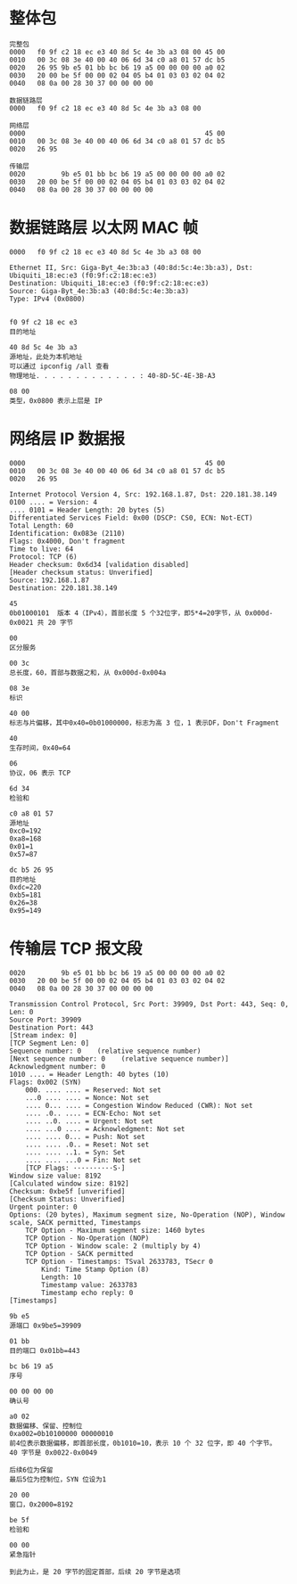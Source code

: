 # 整体包
    完整包
    0000   f0 9f c2 18 ec e3 40 8d 5c 4e 3b a3 08 00 45 00
    0010   00 3c 08 3e 40 00 40 06 6d 34 c0 a8 01 57 dc b5
    0020   26 95 9b e5 01 bb bc b6 19 a5 00 00 00 00 a0 02
    0030   20 00 be 5f 00 00 02 04 05 b4 01 03 03 02 04 02
    0040   08 0a 00 28 30 37 00 00 00 00

    数据链路层
    0000   f0 9f c2 18 ec e3 40 8d 5c 4e 3b a3 08 00
    
    网络层
    0000                                             45 00
    0010   00 3c 08 3e 40 00 40 06 6d 34 c0 a8 01 57 dc b5
    0020   26 95
    
    传输层
    0020         9b e5 01 bb bc b6 19 a5 00 00 00 00 a0 02
    0030   20 00 be 5f 00 00 02 04 05 b4 01 03 03 02 04 02
    0040   08 0a 00 28 30 37 00 00 00 00

# 数据链路层 以太网 MAC 帧
    0000   f0 9f c2 18 ec e3 40 8d 5c 4e 3b a3 08 00
    
    Ethernet II, Src: Giga-Byt_4e:3b:a3 (40:8d:5c:4e:3b:a3), Dst: Ubiquiti_18:ec:e3 (f0:9f:c2:18:ec:e3)
    Destination: Ubiquiti_18:ec:e3 (f0:9f:c2:18:ec:e3)
    Source: Giga-Byt_4e:3b:a3 (40:8d:5c:4e:3b:a3)
    Type: IPv4 (0x0800)

    
    f0 9f c2 18 ec e3
    目的地址
    
    40 8d 5c 4e 3b a3
    源地址，此处为本机地址
    可以通过 ipconfig /all 查看
    物理地址. . . . . . . . . . . . . : 40-8D-5C-4E-3B-A3
    
    08 00
    类型，0x0800 表示上层是 IP
    
# 网络层 IP 数据报

    0000                                             45 00
    0010   00 3c 08 3e 40 00 40 06 6d 34 c0 a8 01 57 dc b5
    0020   26 95
   
    Internet Protocol Version 4, Src: 192.168.1.87, Dst: 220.181.38.149
    0100 .... = Version: 4
    .... 0101 = Header Length: 20 bytes (5)
    Differentiated Services Field: 0x00 (DSCP: CS0, ECN: Not-ECT)
    Total Length: 60
    Identification: 0x083e (2110)
    Flags: 0x4000, Don't fragment
    Time to live: 64
    Protocol: TCP (6)
    Header checksum: 0x6d34 [validation disabled]
    [Header checksum status: Unverified]
    Source: 192.168.1.87
    Destination: 220.181.38.149
    
    45
    0b01000101  版本 4（IPv4），首部长度 5 个32位字，即5*4=20字节，从 0x000d-0x0021 共 20 字节
    
    00
    区分服务
    
    00 3c
    总长度，60，首部与数据之和，从 0x000d-0x004a
    
    08 3e
    标识
    
    40 00
    标志与片偏移，其中0x40=0b01000000，标志为高 3 位，1 表示DF，Don't Fragment
    
    40
    生存时间，0x40=64
    
    06
    协议，06 表示 TCP
    
    6d 34
    检验和
    
    c0 a8 01 57
    源地址
    0xc0=192
    0xa8=168
    0x01=1
    0x57=87
    
    dc b5 26 95
    目的地址
    0xdc=220
    0xb5=181
    0x26=38
    0x95=149
    
# 传输层 TCP 报文段
    0020         9b e5 01 bb bc b6 19 a5 00 00 00 00 a0 02
    0030   20 00 be 5f 00 00 02 04 05 b4 01 03 03 02 04 02
    0040   08 0a 00 28 30 37 00 00 00 00
    
    Transmission Control Protocol, Src Port: 39909, Dst Port: 443, Seq: 0, Len: 0
    Source Port: 39909
    Destination Port: 443
    [Stream index: 0]
    [TCP Segment Len: 0]
    Sequence number: 0    (relative sequence number)
    [Next sequence number: 0    (relative sequence number)]
    Acknowledgment number: 0
    1010 .... = Header Length: 40 bytes (10)
    Flags: 0x002 (SYN)
        000. .... .... = Reserved: Not set
        ...0 .... .... = Nonce: Not set
        .... 0... .... = Congestion Window Reduced (CWR): Not set
        .... .0.. .... = ECN-Echo: Not set
        .... ..0. .... = Urgent: Not set
        .... ...0 .... = Acknowledgment: Not set
        .... .... 0... = Push: Not set
        .... .... .0.. = Reset: Not set
        .... .... ..1. = Syn: Set
        .... .... ...0 = Fin: Not set
        [TCP Flags: ··········S·]
    Window size value: 8192
    [Calculated window size: 8192]
    Checksum: 0xbe5f [unverified]
    [Checksum Status: Unverified]
    Urgent pointer: 0
    Options: (20 bytes), Maximum segment size, No-Operation (NOP), Window scale, SACK permitted, Timestamps
        TCP Option - Maximum segment size: 1460 bytes
        TCP Option - No-Operation (NOP)
        TCP Option - Window scale: 2 (multiply by 4)
        TCP Option - SACK permitted
        TCP Option - Timestamps: TSval 2633783, TSecr 0
            Kind: Time Stamp Option (8)
            Length: 10
            Timestamp value: 2633783
            Timestamp echo reply: 0
    [Timestamps]

    9b e5
    源端口 0x9be5=39909
    
    01 bb
    目的端口 0x01bb=443
    
    bc b6 19 a5
    序号
    
    00 00 00 00
    确认号
    
    a0 02
    数据偏移、保留、控制位
    0xa002=0b10100000 00000010
    前4位表示数据偏移，即首部长度，0b1010=10，表示 10 个 32 位字，即 40 个字节。
    40 字节是 0x0022-0x0049
    
    后续6位为保留
    最后5位为控制位，SYN 位设为1
    
    20 00
    窗口，0x2000=8192
    
    be 5f
    检验和
    
    00 00
    紧急指针
    
    到此为止，是 20 字节的固定首部，后续 20 字节是选项
    

